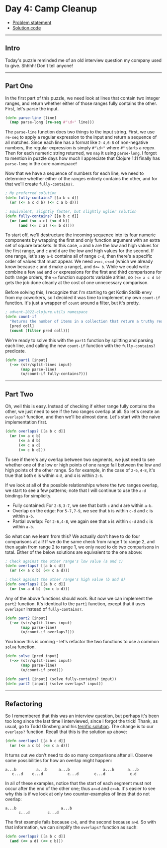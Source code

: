 # Day 4: Camp Cleanup

* [Problem statement](https://adventofcode.com/2022/day/4)
* [Solution code](https://github.com/abyala/advent-2022-clojure/blob/master/src/advent_2022_clojure/day04.clj)

---

## Intro

Today's puzzle reminded me of an old interview question my company used to give.  Shhhh! Don't tell anyone!

---

## Part One

In the first part of this puzzle, we need look at lines that contain two integer ranges, and return whether either of
those ranges fully contains the other. First, let's parse the input.

```clojure
(defn parse-line [line]
  (map parse-long (re-seq #"\d+" line)))
```

The `parse-line` function does two things to the input string. First, we use `re-seq` to apply a regular expression to
the input and return a sequence of all matches. Since each line has a format like `2-4,6-8` of non-negative numbers,
the regular expression is simply `#"\d+"` where `#"` starts a regex. Then for each numeric string returned, we `map`
it using `parse-long`. I forgot to mention in puzzle days how much I appreciate that Clojure 1.11 finally has
`parse-long` in the core namespace!

Now that we have a sequence of numbers for each line, we need to determine whether either of the ranges entirely
contains the other, and for that we'll create `fully-contains?`.

```clojure
; My preferred solution
(defn fully-contains? [[a b c d]]
  (or (<= a c d b) (<= c a b d)))

; Equivalent, slightly faster, but slightly uglier solution
(defn fully-contains? [[a b c d]]
  (or (and (<= a c) (<= d b))
      (and (<= c a) (<= b d))))
```

To start off, we'll destructure the incoming sequence into its four numeric components by wrapping the first and only
function argument with an extra set of square brackets. In this case, `a` and `b` are the low and high values for the
first range, and `c` and `d` are the low and high values for the second. If one range, let's say `a-b` contains all of
range `c-d`, then there's a specific order of values that must appear. We need `a<=c`, `c<=d` (which we already know 
because `c` and `d` make a range), and `d<= b`. While we could write combine a few `and` and `or` expressions for the
first and third comparisons for both range orders, the `<=` function supports variable arities, so `(<= a c d b)` gets
the job done cleanly at the cost of one unnecessary comparison.

Before solving this, I recognize that I'm starting to get Kotlin Stdlib envy from my coworkers, so I decided it was
time to implement my own `count-if` function. It's just a wrapper of `count` around a filter, but it's pretty.

```clojure
; advent-2022-clojure.utils namespace
(defn count-if 
  "Returns the number of items in a collection that return a truthy response to a predicate filter."
  [pred coll]
  (count (filter pred coll)))
```

We're ready to solve this with the `part1` function by splitting and parsing each line, and calling the new
`count-if` function with the `fully-contains?` predicate.

```clojure
(defn part1 [input]
  (->> (str/split-lines input)
       (map parse-line)
       (u/count-if fully-contains?)))
```

---

## Part Two

Oh, well this is easy. Instead of checking if either range fully contains the other, we just need to see if the two
ranges overlap at all. So let's create an `overlaps?` function, and then we'll be almost done. Let's start with the
naive implementation first.

```clojure
(defn overlaps? [[a b c d]]
  (or (<= a c b)
      (<= a d b)
      (<= c a d)
      (<= c b d)))
```

To see if there's any overlap between two segments, we just need to see whether one of the low or high points of one
range fall between the low and high points of the other range. So for example, in the case of `2-6,4-8`, it's true that
both `6` is within `4-8`, and `4` is within `2-6`.

If we look at all of the possible relationships where the two ranges overlap, we start to see a few patterns; note
that I will continue to use the `a-d` bindings for simplicity.

* Fully contained: For `2-8,3-7`, we see that both `c` and `d` are within `a-b`.
* Overlap on the edge: For `5-7,7-9`, we see that `b` is within `c-d` and `c` is within `a-b`.
* Partial overlap: For `2-6,4-8`, we again see that `b` is within `c-d` and `c` is within `a-b`.

So what can we learn from this? We actually don't have to do four comparisons at all! If we do the same check from
range 1 to range 2, and then again from range 2 to range 1, we only need to do two comparisons in total. Either of
the below solutions are equivalent to the one above:

```clojure
; Check against the other range's low value (a and c)
(defn overlaps? [[a b c d]]
  (or (<= a c b) (<= c a d)))

; Check against the other range's high value (b and d)
(defn overlaps? [[a b c d]]
  (or (<= a d b) (<= c b d)))
```

Any of the above functions should work. But now we can implement the `part2` function. It's identical to the `part1`
function, except that it uses `overlaps?` instead of `fully-contains?`.

```clojure
(defn part2 [input]
  (->> (str/split-lines input)
       (map parse-line)
       (u/count-if overlaps?)))
```

You know this is coming - let's refactor the two functions to use a common `solve` function.

```clojure
(defn solve [pred input]
  (->> (str/split-lines input)
       (map parse-line)
       (u/count-if pred)))

(defn part1 [input] (solve fully-contains? input))
(defn part2 [input] (solve overlaps? input))
```

---

## Refactoring

So I remembered that this was an interview question, but perhaps it's been too long since the last time I interviewed,
since I forgot the trick! Thank, as usual, go to Todd Ginsberg and his
[terrific solution](https://todd.ginsberg.com/post/advent-of-code/2022/day4/). The change is to our `overlaps?`
function. Recall that this is the solution up above:

```clojure
(defn overlaps? [[a b c d]]
  (or (<= a c b) (<= c a d)))
```

It turns out we don't need to do so many comparisons after all.  Observe some possibilities for how an overlap might
happen:

    a...b         a...b     a...b               a...b      a...b
       c...d    c...d           c...d       c...d           c.d

In all of these examples, notice that the start of each segment must not occur after the end of the other one; thus
`a<=d` and `c<=b`. It's easier to see why this is if we look at only two counter-examples of lines that do not overlap:

    a...b                    a...b
          c...d        c...d

The first example fails because `c>b`, and the second because `a>d`. So with that information, we can simplify the
`overlaps?` function as such:

```clojure
(defn overlaps? [[a b c d]]
  (and (<= a d) (<= c b)))
```
